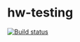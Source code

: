 # hw-testing

[![Build status](https://ci.appveyor.com/api/projects/status/pi017f7vs3bh7e8n?svg=true)](https://ci.appveyor.com/project/OlyaMa/hw-testing)




